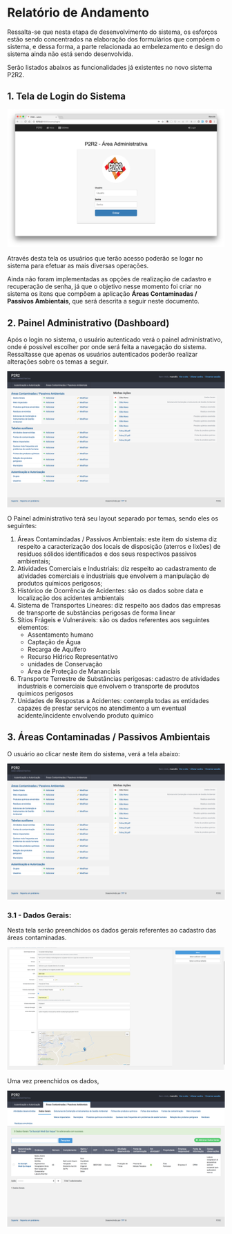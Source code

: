 # Relatório de Andamento

Ressalta-se que nesta etapa de desenvolvimento do sistema, os esforços estão sendo concentrados na elaboração dos formulários que compõem o sistema, e dessa forma, a parte relacionada ao embelezamento e design do sistema ainda não está sendo desenvolvida.

Serão listados abaixos as funcionalidades já existentes no novo sistema P2R2.


## 1. Tela de Login do Sistema

![image](new/login.png)

Através desta tela os usuários que terão acesso poderão se logar no sistema para efetuar as mais diversas operações.

Ainda não foram implementadas as opções de realização de cadastro e recuperação de senha, já que o objetivo nesse momento foi criar no sistema os itens que compõem a aplicação **Áreas Contaminadas / Passivos Ambientais**, que será descrita a seguir neste documento. 	

## 2. Painel Administrativo (Dashboard)

Após o login no sistema, o usuário autenticado verá o painel administrativo, onde é possível escolher por onde será feita a navegação do sistema. Ressaltasse que apenas os usuários autenticados poderão realizar alterações sobre os temas a seguir.

![image](new/dash.png)

O Painel administrativo terá seu layout separado por temas, sendo eles os seguintes:


1. Áreas Contamindadas / Passivos Ambientais: este item do sistema diz respeito a caracterização dos locais de disposição (aterros e lixões) de resíduos sólidos identificados e dos seus respectivos passivos ambientais;
2. Atividades Comerciais e Industriais: diz respeito ao cadastramento de atividades comerciais e industriais que envolvem a manipulação de produtos químicos perigosos;
3. Histórico de Ocorrência de Acidentes: são os dados sobre data e localização dos acidentes ambientais
4. Sistema de Transportes Lineares: diz respeito aos dados das empresas de transporte de substâncias perigosas de forma linear
5. Sítios Frágeis e Vulneráveis: são os dados referentes aos seguintes elementos:
	* Assentamento humano
	* Captação de Água
	* Recarga de Aquífero
	* Recurso Hídrico Representativo
	* unidades de Conservação
	* Área de Proteção de Mananciais
6. Transporte Terrestre de Substâncias perigosas: cadastro de atividades industriais e comerciais que envolvem o transporte de produtos químicos perigosos
7. Unidades de Respostas a Acidentes: contempla todas as entidades capazes de prestar serviços no atendimento a um eventual acidente/incidente envolvendo produto químico


## 3. Áreas Contaminadas / Passivos Ambientais

O usuário ao clicar neste item do sistema, verá a tela abaixo:

![image](new/dash.png)


### 3.1 - Dados Gerais:

Nesta tela serão preenchidos os dados gerais referentes ao cadastro das áreas contaminadas.

![image](new/ex_areas.png)


Uma vez preenchidos os dados,

![image](new/ex2.png)



